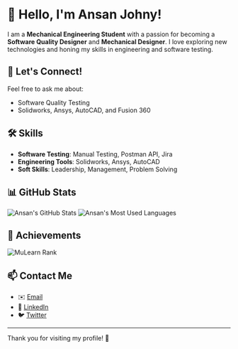 # 👋 Hello, I'm Ansan Johny!

I am a **Mechanical Engineering Student** with a passion for becoming a **Software Quality Designer** and **Mechanical Designer**. I love exploring new technologies and honing my skills in engineering and software testing.

## 💬 Let's Connect!

Feel free to ask me about:
- Software Quality Testing
- Solidworks, Ansys, AutoCAD, and Fusion 360

## 🛠️ Skills

- **Software Testing**: Manual Testing, Postman API, Jira
- **Engineering Tools**: Solidworks, Ansys, AutoCAD
- **Soft Skills**: Leadership, Management, Problem Solving

## 📊 GitHub Stats

![Ansan's GitHub Stats](https://github-readme-stats.vercel.app/api?username=Ansanjohny&show_icons=true&theme=dark)
![Ansan's Most Used Languages](https://github-readme-stats.vercel.app/api/top-langs/?username=Ansanjohny&layout=compact&theme=dark)

## 🌟 Achievements

![MuLearn Rank](https://mulearn.org/embed/rank/ansanjohny@mulearn)

## 📫 Contact Me

- ✉️ [Email](mailto:ansanjohny03@gmail.com)
- 🔗 [LinkedIn](https://www.linkedin.com/in/ansan-johny-6092aa190)
- 🐦 [Twitter](https://twitter.com/ansan_johny)

---

Thank you for visiting my profile! 🚀
